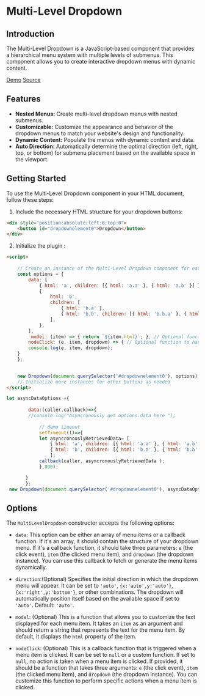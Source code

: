 # Multi-Level Dropdown

## Introduction

The Multi-Level Dropdown is a JavaScript-based component that provides a hierarchical menu system with multiple levels of submenus. This component allows you to create interactive dropdown menus with dynamic content.

[Demo](https://iorp.github.io/dropdown.js/demo/)
[Source](https://github.com/iorp/dropdown.js)
## Features

- **Nested Menus:** Create multi-level dropdown menus with nested submenus.
- **Customizable:** Customize the appearance and behavior of the dropdown menus to match your website's design and functionality.
- **Dynamic Content:** Populate the menus with dynamic content and data.
- **Auto Direction:** Automatically determine the optimal direction (left, right, top, or bottom) for submenu placement based on the available space in the viewport.

## Getting Started

To use the Multi-Level Dropdown component in your HTML document, follow these steps:

1. Include the necessary HTML structure for your dropdown buttons:

```html
<div style="position:absolute;left:0;top:0">
    <button id="dropdownelement0">Dropdown</button>
</div>
```
2. Initialize the plugin :

```html 
<script>
 
    // Create an instance of the Multi-Level Dropdown component for each button
    const options = {
        data: [
            { html: 'a', children: [{ html: 'a.a' }, { html: 'a.b' }] },
            {
                html: 'b',
                children: [
                    { html: 'b.a' },
                    { html: 'b.b', children: [{ html: 'b.b.a' }, { html: 'b.b.b' }] },
                ],
            },
        ],
         model: (item) => { return `${item.html}`; }, // Optional function for customizing the text displayed in menu items.
        nodeClick: (e, item, dropdown) => { // Optional function to handle item clicks.
        console.log(e, item, dropdown);
    }
    };
 

    new Dropdown(document.querySelector('#dropdownelement0'), options);
    // Initialize more instances for other buttons as needed
</script>
```

```javascript   
let asyncDataOptions ={
 
        data:(caller,callback)=>{ 
        //console.log("Asyncronously get options.data here "); 
       
            // demo timeout 
            setTimeout(()=>{
            let asyncronouslyRetrievedData= [ 
                { html: 'a', children: [{ html: 'a.a' }, { html: 'a.b' }] },
                { html: 'b', children: [{ html: 'b.a' }, { html: 'b.b' }] }
                ];
            callback(caller, asyncronouslyRetrievedData );
            },800);

       }
       };
 new Dropdown(document.querySelector('#dropdownelement0'), asyncDataOptions);

```
 ## Options

The `MultiLevelDropdown` constructor accepts the following options:
- `data`: This option can be either an array of menu items or a callback function. If it's an array, it should contain the structure of your dropdown menu. If it's a callback function, it should take three parameters: `e` (the click event), `item` (the clicked menu item), and `dropdown` (the dropdown instance). You can use this callback to fetch or generate the menu items dynamically.

- `direction`:(Optional) Specifies the initial direction in which the dropdown menu will appear. It can be set to `'auto'`, `{x:'auto',y:'auto'}`, `{x:'right',y:'bottom'}`, or other combinations. The dropdown will automatically position itself based on the available space if set to `'auto'`. Default: `'auto'`.

- `model`: (Optional) This is a function that allows you to customize the text displayed for each menu item. It takes an `item` as an argument and should return a string that represents the text for the menu item. By default, it displays the `html` property of the item.

- `nodeClick`: (Optional) This is a callback function that is triggered when a menu item is clicked. It can be set to `null` or a custom function. If set to `null`, no action is taken when a menu item is clicked. If provided, it should be a function that takes three arguments: `e` (the click event), `item` (the clicked menu item), and `dropdown` (the dropdown instance). You can customize this function to perform specific actions when a menu item is clicked.



